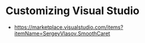 # Customizing Visual Studio
- https://marketplace.visualstudio.com/items?itemName=SergeyVlasov.SmoothCaret